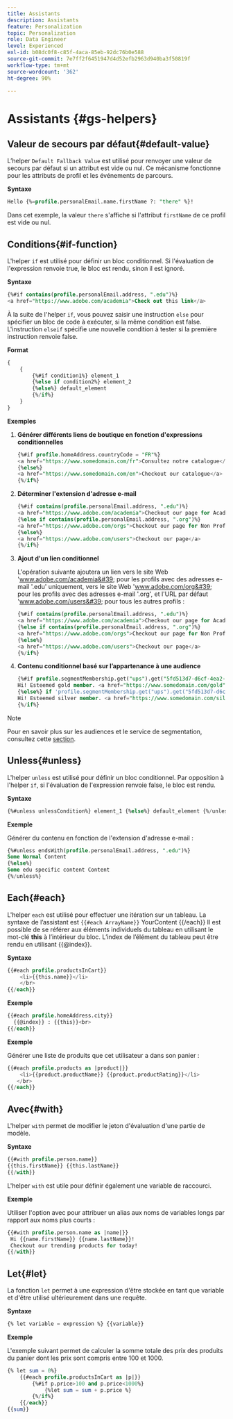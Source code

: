 ```yaml
---
title: Assistants
description: Assistants
feature: Personalization
topic: Personalization
role: Data Engineer
level: Experienced
exl-id: b08dc0f8-c85f-4aca-85eb-92dc76b0e588
source-git-commit: 7e7ff2f6451947d4d52efb2963d940ba3f50819f
workflow-type: tm+mt
source-wordcount: '362'
ht-degree: 90%

---
```


# Assistants {#gs-helpers}

## Valeur de secours par défaut{#default-value}

L’helper `Default Fallback Value` est utilisé pour renvoyer une valeur de secours par défaut si un attribut est vide ou nul. Ce mécanisme fonctionne pour les attributs de profil et les événements de parcours.

**Syntaxe**

```sql
Hello {%=profile.personalEmail.name.firstName ?: "there" %}!
```

Dans cet exemple, la valeur `there` s&#39;affiche si l&#39;attribut `firstName` de ce profil est vide ou nul.

## Conditions{#if-function}

L&#39;helper `if` est utilisé pour définir un bloc conditionnel.
Si l&#39;évaluation de l&#39;expression renvoie true, le bloc est rendu, sinon il est ignoré.

**Syntaxe**

```sql
{%#if contains(profile.personalEmail.address, ".edu")%}
<a href="https://www.adobe.com/academia">Check out this link</a>
```

À la suite de l&#39;helper `if`, vous pouvez saisir une instruction `else` pour spécifier un bloc de code à exécuter, si la même condition est false.
L&#39;instruction `elseif` spécifie une nouvelle condition à tester si la première instruction renvoie false.


**Format**

```sql
{
    {
        {%#if condition1%} element_1 
        {%else if condition2%} element_2 
        {%else%} default_element 
        {%/if%}
    }
}
```

**Exemples**

1. **Générer différents liens de boutique en fonction d&#39;expressions conditionnelles**

   ```sql
   {%#if profile.homeAddress.countryCode = "FR"%}
   <a href="https://www.somedomain.com/fr">Consultez notre catalogue</a>
   {%else%}
   <a href="https://www.somedomain.com/en">Checkout our catalogue</a>
   {%/if%}
   ```

1. **Déterminer l&#39;extension d&#39;adresse e-mail**

   ```sql
   {%#if contains(profile.personalEmail.address, ".edu")%}
   <a href="https://www.adobe.com/academia">Checkout our page for Academia personals</a>
   {%else if contains(profile.personalEmail.address, ".org")%}
   <a href="https://www.adobe.com/orgs">Checkout our page for Non Profits</a>
   {%else%}
   <a href="https://www.adobe.com/users">Checkout our page</a>
   {%/if%}
   ```

1. **Ajout d&#39;un lien conditionnel**

   L&#39;opération suivante ajoutera un lien vers le site Web &#39;www.adobe.com/academia&#39; pour les profils avec des adresses e-mail &#39;.edu&#39; uniquement, vers le site Web &#39;www.adobe.com/org&#39; pour les profils avec des adresses e-mail &#39;.org&#39;, et l&#39;URL par défaut &#39;www.adobe.com/users&#39; pour tous les autres profils :

   ```sql
   {%#if contains(profile.personalEmail.address, ".edu")%}
   <a href="https://www.adobe.com/academia">Checkout our page for Academia personals</a>
   {%else if contains(profile.personalEmail.address, ".org")%}
   <a href="https://www.adobe.com/orgs">Checkout our page for Non Profits</a>
   {%else%}
   <a href="https://www.adobe.com/users">Checkout our page</a>
   {%/if%}
   ```

1. **Contenu conditionnel basé sur l’appartenance à une audience**

   ```sql
   {%#if profile.segmentMembership.get("ups").get("5fd513d7-d6cf-4ea2-856a-585150041a8b").status = "existing"%}
   Hi! Esteemed gold member. <a href="https://www.somedomain.com/gold">Checkout your exclusive perks </a>
   {%else%} if 'profile.segmentMembership.get("ups").get("5fd513d7-d6cf-4ea2-856a-585150041a8c").status = "existing"'%}
   Hi! Esteemed silver member. <a href="https://www.somedomain.com/silver">Checkout your exclusive perks </a>
   {%/if%}
   ```

>[!NOTE]
>
>Pour en savoir plus sur les audiences et le service de segmentation, consultez cette [section](../../audience/about-audiences.md).


## Unless{#unless}

L&#39;helper `unless` est utilisé pour définir un bloc conditionnel. Par opposition à l&#39;helper `if`, si l&#39;évaluation de l&#39;expression renvoie false, le bloc est rendu.

**Syntaxe**

```sql
{%#unless unlessCondition%} element_1 {%else%} default_element {%/unless%}
```

**Exemple**

Générer du contenu en fonction de l&#39;extension d&#39;adresse e-mail :

```sql
{%#unless endsWith(profile.personalEmail.address, ".edu")%}
Some Normal Content
{%else%}
Some edu specific content Content
{%/unless%}
```

## Each{#each}

L&#39;helper `each` est utilisé pour effectuer une itération sur un tableau.
La syntaxe de l’assistant est ```{{#each ArrayName}}``` YourContent {{/each}}
Il est possible de se référer aux éléments individuels du tableau en utilisant le mot-clé **this** à l’intérieur du bloc. L’index de l’élément du tableau peut être rendu en utilisant {{@index}}.

**Syntaxe**

```sql
{{#each profile.productsInCart}}
    <li>{{this.name}}</li>
    </br>
{{/each}}
```

**Exemple**

```sql
{{#each profile.homeAddress.city}}
  {{@index}} : {{this}}<br>
{{/each}}
```

**Exemple**

Générer une liste de produits que cet utilisateur a dans son panier :

```sql
{{#each profile.products as |product|}}
    <li>{{product.productName}} {{product.productRating}}</li>
   </br>
{{/each}}
```

## Avec{#with}

L&#39;helper `with` permet de modifier le jeton d&#39;évaluation d&#39;une partie de modèle.

**Syntaxe**

```sql
{{#with profile.person.name}}
{{this.firstName}} {{this.lastName}}
{{/with}}
```

L&#39;helper `with` est utile pour définir également une variable de raccourci.

**Exemple**

Utiliser l&#39;option avec pour attribuer un alias aux noms de variables longs par rapport aux noms plus courts :

```sql
{{#with profile.person.name as |name|}}
 Hi {{name.firstName}} {{name.lastName}}!
 Checkout our trending products for today!
{{/with}}
```

## Let{#let}

La fonction `let` permet à une expression d&#39;être stockée en tant que variable et d&#39;être utilisé ultérieurement dans une requête.

**Syntaxe**

```sql
{% let variable = expression %} {{variable}}
```

**Exemple**

L&#39;exemple suivant permet de calculer la somme totale des prix des produits du panier dont les prix sont compris entre 100 et 1000.

```sql
{% let sum = 0%}
    {{#each profile.productsInCart as |p|}}
        {%#if p.price>100 and p.price<1000%}
            {%let sum = sum + p.price %}
        {%/if%}
    {{/each}}
{{sum}}
```
